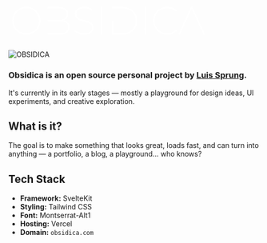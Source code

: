 <svg width="632" height="92" viewBox="0 0 800 120" fill="none" xmlns="http://www.w3.org/2000/svg">
<path d="M46.632 91.512C39.976 91.512 33.7893 90.36 28.072 88.056C22.44 85.752 17.5333 82.5947 13.352 78.584C9.256 74.5733 6.01333 69.7947 3.624 64.248C1.32 58.7013 0.168 52.6853 0.168 46.2C0.168 39.7147 1.32 33.6987 3.624 28.152C6.01333 22.6053 9.256 17.8267 13.352 13.816C17.5333 9.80533 22.44 6.64799 28.072 4.34399C33.7893 2.03999 39.976 0.887993 46.632 0.887993C53.288 0.887993 59.432 2.03999 65.064 4.34399C70.696 6.64799 75.56 9.80533 79.656 13.816C83.8373 17.8267 87.08 22.6053 89.384 28.152C91.7733 33.6987 92.968 39.7147 92.968 46.2C92.968 52.6853 91.7733 58.7013 89.384 64.248C87.08 69.7947 83.8373 74.5733 79.656 78.584C75.56 82.5947 70.696 85.752 65.064 88.056C59.432 90.36 53.288 91.512 46.632 91.512ZM46.632 87.032C52.52 87.032 57.9813 86.008 63.016 83.96C68.0507 81.8267 72.4027 78.968 76.072 75.384C79.8267 71.7147 82.728 67.4053 84.776 62.456C86.9093 57.4213 87.976 52.0027 87.976 46.2C87.976 40.3973 86.9093 35.0213 84.776 30.072C82.728 25.0373 79.8267 20.6853 76.072 17.016C72.4027 13.3467 68.0507 10.488 63.016 8.43999C57.9813 6.392 52.52 5.368 46.632 5.368C40.744 5.368 35.24 6.392 30.12 8.43999C25.0853 10.488 20.6907 13.3467 16.936 17.016C13.2667 20.6853 10.3653 25.0373 8.232 30.072C6.184 35.0213 5.16 40.3973 5.16 46.2C5.16 52.0027 6.184 57.4213 8.232 62.456C10.3653 67.4053 13.2667 71.7147 16.936 75.384C20.6907 78.968 25.0853 81.8267 30.12 83.96C35.24 86.008 40.744 87.032 46.632 87.032ZM116.253 1.39999H152.861C162.418 1.39999 169.885 3.31999 175.261 7.16C180.722 11 183.453 16.6747 183.453 24.184C183.453 29.7307 182.002 34.2107 179.101 37.624C176.2 41.0373 172.317 43.4693 167.453 44.92C174.28 46.1147 179.442 48.5893 182.941 52.344C186.525 56.0133 188.317 61.048 188.317 67.448C188.317 75.0427 185.586 80.888 180.125 84.984C174.749 88.9947 166.514 91 155.421 91H116.253V86.648H155.677C164.722 86.648 171.592 85.112 176.285 82.04C180.978 78.8827 183.325 73.9333 183.325 67.192C183.325 60.3653 180.978 55.416 176.285 52.344C171.592 49.272 164.722 47.736 155.677 47.736H116.253V43.384H152.989C161.096 43.384 167.368 41.8053 171.805 38.648C176.242 35.4907 178.461 30.7973 178.461 24.568C178.461 18.3387 176.242 13.6453 171.805 10.488C167.368 7.33067 161.096 5.752 152.989 5.752H116.253V1.39999ZM235.165 91.512C231.837 91.512 228.594 91.2133 225.437 90.616C222.28 90.0187 219.293 89.1653 216.477 88.056C213.661 86.9467 211.101 85.6667 208.797 84.216C206.493 82.68 204.573 81.016 203.037 79.224L205.469 75.512C206.92 77.1333 208.712 78.6693 210.845 80.12C212.978 81.4853 215.325 82.7227 217.885 83.832C220.445 84.856 223.176 85.6667 226.077 86.264C228.978 86.8613 231.965 87.16 235.037 87.16C239.645 87.16 243.613 86.6907 246.941 85.752C250.354 84.728 253.128 83.4053 255.261 81.784C257.48 80.0773 259.101 78.1147 260.125 75.896C261.234 73.592 261.789 71.16 261.789 68.6C261.789 65.1013 260.978 62.2427 259.357 60.024C257.736 57.72 255.602 55.8427 252.957 54.392C250.312 52.9413 247.282 51.7893 243.869 50.936C240.541 49.9973 237.128 49.1013 233.629 48.248C230.13 47.3947 226.674 46.456 223.261 45.432C219.933 44.3227 216.946 42.9147 214.301 41.208C211.656 39.416 209.522 37.1547 207.901 34.424C206.28 31.6933 205.469 28.28 205.469 24.184C205.469 21.112 206.066 18.168 207.261 15.352C208.456 12.536 210.333 10.0613 212.893 7.92799C215.453 5.79466 218.653 4.088 222.493 2.808C226.418 1.52799 231.069 0.887993 236.445 0.887993C241.394 0.887993 246.216 1.61333 250.909 3.064C255.688 4.51466 259.784 6.47733 263.197 8.952L261.021 12.92C257.352 10.36 253.384 8.43999 249.117 7.16C244.85 5.88 240.669 5.24 236.573 5.24C232.136 5.24 228.253 5.752 224.925 6.77599C221.682 7.71466 218.952 9.03733 216.733 10.744C214.6 12.4507 213.021 14.456 211.997 16.76C210.973 19.064 210.461 21.496 210.461 24.056C210.461 27.5547 211.272 30.456 212.893 32.76C214.514 34.9787 216.648 36.856 219.293 38.392C221.938 39.8427 224.925 41.0373 228.253 41.976C231.666 42.9147 235.122 43.8107 238.621 44.664C242.12 45.5173 245.533 46.4987 248.861 47.608C252.274 48.632 255.304 50.04 257.949 51.832C260.594 53.5387 262.728 55.7147 264.349 58.36C265.97 61.0053 266.781 64.3333 266.781 68.344C266.781 71.416 266.141 74.36 264.861 77.176C263.666 79.992 261.746 82.4667 259.101 84.6C256.541 86.7333 253.256 88.44 249.245 89.72C245.32 90.9147 240.626 91.512 235.165 91.512ZM289.878 91V1.39999H294.87V91H289.878ZM332.245 46.2V86.52H361.813C368.384 86.52 374.272 85.5387 379.477 83.576C384.768 81.528 389.29 78.712 393.045 75.128C396.8 71.544 399.658 67.32 401.621 62.456C403.669 57.5067 404.693 52.088 404.693 46.2C404.693 40.312 403.669 34.936 401.621 30.072C399.658 25.1227 396.8 20.856 393.045 17.272C389.29 13.688 384.768 10.9147 379.477 8.952C374.272 6.904 368.384 5.88 361.813 5.88H327.253V1.39999H362.069C369.152 1.39999 375.594 2.50933 381.397 4.728C387.285 6.94667 392.32 10.0613 396.501 14.072C400.682 17.9973 403.925 22.7333 406.229 28.28C408.533 33.7413 409.685 39.7147 409.685 46.2C409.685 52.6853 408.533 58.7013 406.229 64.248C403.925 69.7093 400.682 74.4453 396.501 78.456C392.32 82.3813 387.285 85.4533 381.397 87.672C375.594 89.8907 369.152 91 362.069 91H327.253V46.2H332.245ZM433.003 91V1.39999H437.995V91H433.003ZM507.754 91.512C501.098 91.512 494.954 90.36 489.322 88.056C483.69 85.752 478.783 82.5947 474.602 78.584C470.506 74.5733 467.263 69.7947 464.874 64.248C462.57 58.7013 461.418 52.6853 461.418 46.2C461.418 39.7147 462.57 33.6987 464.874 28.152C467.263 22.6053 470.506 17.8267 474.602 13.816C478.783 9.80533 483.69 6.64799 489.322 4.34399C494.954 2.03999 501.098 0.887993 507.754 0.887993C513.898 0.887993 519.658 1.86933 525.034 3.83199C530.495 5.79466 535.189 8.82399 539.114 12.92L535.914 16.12C531.989 12.28 527.679 9.54933 522.986 7.92799C518.293 6.22133 513.258 5.368 507.882 5.368C501.994 5.368 496.49 6.43466 491.37 8.56799C486.335 10.616 481.941 13.4747 478.186 17.144C474.517 20.728 471.615 25.0373 469.482 30.072C467.434 35.0213 466.41 40.3973 466.41 46.2C466.41 52.0027 467.434 57.4213 469.482 62.456C471.615 67.4053 474.517 71.7147 478.186 75.384C481.941 78.968 486.335 81.8267 491.37 83.96C496.49 86.008 501.994 87.032 507.882 87.032C513.258 87.032 518.293 86.1787 522.986 84.472C527.679 82.7653 531.989 79.992 535.914 76.152L539.114 79.352C535.189 83.448 530.495 86.52 525.034 88.568C519.658 90.5307 513.898 91.512 507.754 91.512ZM549.522 91H544.146L585.49 1.39999H590.354L631.826 91H626.322L587.922 7.032L549.522 91Z" fill="white"/>
</svg>

![OBSIDICA](https://github.com/user-attachments/assets/4536406f-22e0-451f-a71b-96816a4961ae)

### Obsidica is an open source personal project by [Luis Sprung](https://www.linkedin.com/in/luis-sprung-544480347/).  
It's currently in its early stages — mostly a playground for design ideas, UI experiments, and creative exploration.

## What is it?

The goal is to make something that looks great, loads fast, and can turn into anything — a portfolio, a blog, a playground... who knows?

## Tech Stack

- **Framework:** SvelteKit
- **Styling:** Tailwind CSS
- **Font:** Montserrat-Alt1
- **Hosting:** Vercel
- **Domain:** `obsidica.com`
